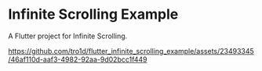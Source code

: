 # Infinite Scrolling Example

A Flutter project for Infinite Scrolling.



https://github.com/tro1d/flutter_infinite_scrolling_example/assets/23493345/46af110d-aaf3-4982-92aa-9d02bcc1f449

